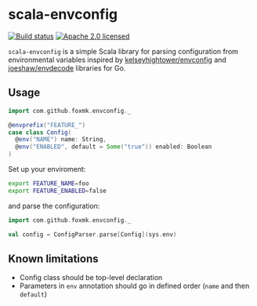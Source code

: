 # scala-envconfig

[![Build status][shield-build]][info-build]
[![Apache 2.0 licensed][shield-license]][info-license]

`scala-envconfig` is a simple Scala library for parsing configuration
 from environmental variables inspired by 
 [kelseyhightower/envconfig](https://github.com/kelseyhightower/envconfig) 
 and [joeshaw/envdecode](https://github.com/joeshaw/envdecode) libraries for Go.
 
 ## Usage
 
 ```scala
 import com.github.foxmk.envconfig._
 
 @envprefix("FEATURE_")
 case class Config(
   @env("NAME") name: String,
   @env("ENABLED", default = Some("true")) enabled: Boolean
 )
 ```

Set up your enviroment:

```bash
export FEATURE_NAME=foo
export FEATURE_ENABLED=false
```

and parse the configuration:

```scala
import com.github.foxmk.envconfig._

val config = ConfigParser.parse[Config](sys.env) 
```

## Known limitations

- Config class should be top-level declaration
- Parameters in `env` annotation should go in defined order (`name` and then `default`)

[info-build]: https://travis-ci.org/foxmk/scala-envconfig
[info-license]: LICENSE
[shield-build]: https://travis-ci.org/foxmk/scala-envconfig.svg?branch=master
[shield-license]: https://img.shields.io/badge/license-Apache_2.0-blue.svg
